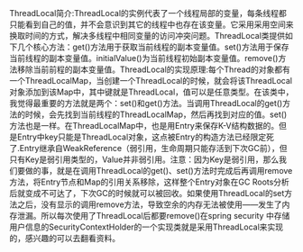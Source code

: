 ThreadLocal简介:ThreadLocal的实例代表了一个线程局部的变量，每条线程都只能看到自己的值，并不会意识到其它的线程中也存在该变量。它采用采用空间来换取时间的方式，解决多线程中相同变量的访问冲突问题。ThreadLocal类提供如下几个核心方法：get()方法用于获取当前线程的副本变量值。set()方法用于保存当前线程的副本变量值。initialValue()为当前线程初始副本变量值。remove()方法移除当前前程的副本变量值。ThreadLocal的实现原理:每个Thread的对象都有一个ThreadLocalMap，当创建一个ThreadLocal的时候，就会将该ThreadLocal对象添加到该Map中，其中键就是ThreadLocal，值可以是任意类型。在该类中，我觉得最重要的方法就是两个：set()和get()方法。当调用ThreadLocal的get()方法的时候，会先找到当前线程的ThreadLocalMap，然后再找到对应的值。set()方法也是一样。在ThreadLocalMap中，也是用Entry来保存K-V结构数据的。但是Entry中key只能是ThreadLocal对象，这点被Entry的构造方法已经限定死了.Entry继承自WeakReference（弱引用，生命周期只能存活到下次GC前），但只有Key是弱引用类型的，Value并非弱引用。注意：因为Key是弱引用，那么我们要做的事，就是在调用ThreadLocal的get()、set()方法时完成后再调用remove方法，将Entry节点和Map的引用关系移除，这样整个Entry对象在GC Roots分析后就变成不可达了，下次GC的时候就可以被回收。如果使用ThreadLocal的set方法之后，没有显示的调用remove方法，导致空余的内存无法被使用——发生了内存泄漏。所以每次使用了ThreadLocal后都要remove()在spring security 中存储用户信息的SecurityContextHolder的一个实现类就是采用ThreadLocal来实现的，感兴趣的可以去翻看资料。
